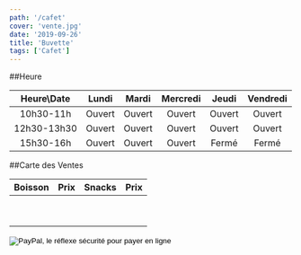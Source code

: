 ```yaml
---
path: '/cafet'
cover: 'vente.jpg'
date: '2019-09-26'
title: 'Buvette'
tags: ['Cafet']
---
```







##Heure

| Heure\Date 	| Lundi 	| Mardi 	| Mercredi 	| Jeudi 	| Vendredi 	|
|:-----------:	|:------:	|:------:	|:--------:	|:------:	|:--------:	|
| 10h30-11h 	| Ouvert 	| Ouvert 	| Ouvert 	| Ouvert 	| Ouvert 	|
| 12h30-13h30 	| Ouvert 	| Ouvert 	| Ouvert 	| Ouvert 	| Ouvert 	|
| 15h30-16h 	| Ouvert 	| Ouvert 	| Ouvert 	| Fermé 	| Fermé 	|



##Carte des Ventes

| Boisson | Prix | Snacks | Prix |
| ------ | ------ | ------ | ------ |
| | | | |
| | | | |
| | | | |
| | | | |
| | | | |
| | | | |
| | | | |
| | | | |
| | | | |




<form action="https://www.paypal.com/cgi-bin/webscr" method="post" target="_top">
<input type="hidden" name="cmd" value="_s-xclick">
<input type="hidden" name="hosted_button_id" value="EJG6W4GY2L898">
<input type="image" src="https://www.paypalobjects.com/fr_FR/FR/i/btn/btn_buynowCC_LG.gif" border="0" name="submit" alt="PayPal, le réflexe sécurité pour payer en ligne">
<img alt="" border="0" src="https://www.paypalobjects.com/fr_FR/i/scr/pixel.gif" width="1" height="1">
</form>
